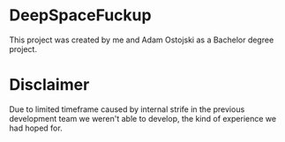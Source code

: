# DeepSpaceFuckup
This project was created by me and Adam Ostojski as a Bachelor degree project.

# Disclaimer
Due to limited timeframe caused by internal strife in the previous development team we weren't able to develop,
the kind of experience we had hoped for.
